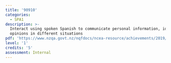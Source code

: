 ```yaml
---
title: '90910'
categories:
  - SPA1
description: >-
  Interact using spoken Spanish to communicate personal information, ideas and
  opinions in different situations
pdf: 'https://www.nzqa.govt.nz/nqfdocs/ncea-resource/achievements/2019/as90910.pdf'
level: '1'
credits: '5'
assessment: Internal
---
```



